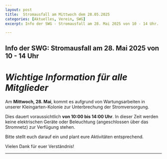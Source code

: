 ```yaml
---
layout: post
title:  Stromausfall am Mittwoch dem 28.05.2025
categories: [Aktuelles, Verein, SWG]
excerpt: Info der SWG - Stromausfall am 28. Mai 2025 von 10 - 14 Uhr.

---
```


## Info der SWG\: Stromausfall am 28. Mai 2025 von 10 - 14 Uhr

# _Wichtige Information für alle Mitglieder_

Am **Mittwoch, 28. Mai**, kommt es aufgrund von Wartungsarbeiten in unserer Kleingarten-Kolonie zur Unterbrechung der Stromversorgung.

Dies dauert voraussichtlich **von 10:00 bis 14:00 Uhr**. In dieser Zeit werden keine elektrischen Geräte oder Beleuchtung (angeschlossen über das Stromnetz) zur Verfügung stehen.

Bitte stellt euch darauf ein und plant eure Aktivitäten entsprechend.

Vielen Dank für euer Verständnis!

---
